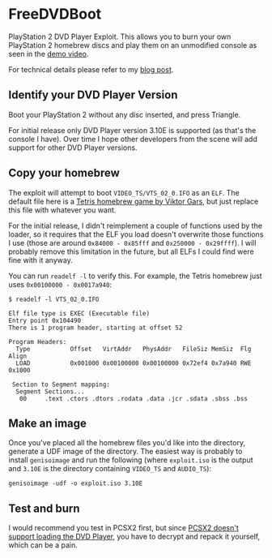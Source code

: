# FreeDVDBoot
PlayStation 2 DVD Player Exploit. This allows you to burn your own PlayStation 2 homebrew discs and play them on an unmodified console as seen in the [demo video](https://youtube.com/).

For technical details please refer to my [blog post](https://cturt.github.io/freedvdboot.html).

## Identify your DVD Player Version
Boot your PlayStation 2 without any disc inserted, and press Triangle.

For initial release only DVD Player version 3.10E is supported (as that's the console I have). Over time I hope other developers from the scene will add support for other DVD Player versions.

## Copy your homebrew
The exploit will attempt to boot `VIDEO_TS/VTS_02_0.IFO` as an `ELF`. The default file here is a [Tetris homebrew game by Viktor Gars](https://www.psx-place.com/resources/tetris.431/), but just replace this file with whatever you want.

For the initial release, I didn't reimplement a couple of functions used by the loader, so it requires that the ELF you load doesn't overwrite those functions I use (those are around `0x84000 - 0x85fff` and `0x250000 - 0x29ffff`). I will probably remove this limitation in the future, but all ELFs I could find were fine with it anyway.

You can run `readelf -l` to verify this. For example, the Tetris homebrew just uses `0x00100000 - 0x0017a940`:

	$ readelf -l VTS_02_0.IFO

	Elf file type is EXEC (Executable file)
	Entry point 0x104490
	There is 1 program header, starting at offset 52

	Program Headers:
	  Type           Offset   VirtAddr   PhysAddr   FileSiz MemSiz  Flg Align
	  LOAD           0x001000 0x00100000 0x00100000 0x72ef4 0x7a940 RWE 0x1000

	 Section to Segment mapping:
	  Segment Sections...
	   00     .text .ctors .dtors .rodata .data .jcr .sdata .sbss .bss

## Make an image
Once you've placed all the homebrew files you'd like into the directory, generate a UDF image of the directory. The easiest way is probably to install `genisoimage` and run the following (where `exploit.iso` is the output and `3.10E` is the directory containing `VIDEO_TS` and `AUDIO_TS`):

    genisoimage -udf -o exploit.iso 3.10E

## Test and burn
I would recommend you test in PCSX2 first, but since [PCSX2 doesn't support loading the DVD Player](https://github.com/PCSX2/pcsx2/issues/1981), you have to decrypt and repack it yourself, which can be a pain.
